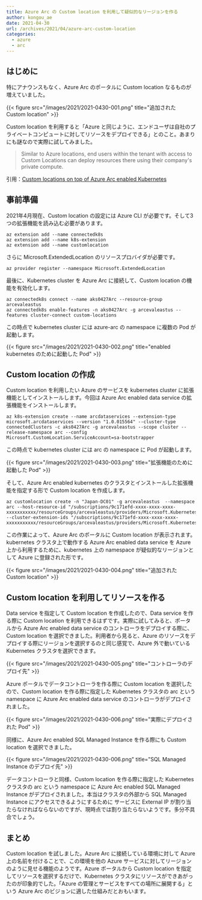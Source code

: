 ```yaml
---
title: Azure Arc の Custom location を利用して疑似的なリージョンを作る
author: kongou_ae
date: 2021-04-30
url: /archives/2021/04/azure-arc-custom-location
categories:
  - azure
  - arc
---
```


## はじめに

特にアナウンスもなく、Azure Arc のポータルに Custom location なるものが増えていました。

{{< figure src="/images/2021/2021-0430-001.png" title="追加された Custom location" >}}

Custom location を利用すると「Azure と同じように、エンドユーザは自社のプライベートコンピュートに対してリソースをデプロイできる」とのこと。あまりにも謎なので実際に試してみました。

> Similar to Azure locations, end users within the tenant with access to Custom Locations can deploy resources there using their company's private compute.

引用：[Custom locations on top of Azure Arc enabled Kubernetes](https://docs.microsoft.com/en-us/azure/azure-arc/kubernetes/conceptual-custom-locations)

## 事前準備

2021年4月現在、Custom location の設定には Azure CLI が必要です。そして3つの拡張機能を読み込む必要があります。

```
az extension add --name connectedk8s
az extension add --name k8s-extension
az extension add --name customlocation
```

さらに Microsoft.ExtendedLocation のリソースプロバイダが必要です。

```
az provider register --namespace Microsoft.ExtendedLocation
```

最後に、Kubernetes cluster を Azure Arc に接続して、Custom location の機能を有効化します。

```
az connectedk8s connect --name aks0427Arc --resource-group arcevaleastus
az connectedk8s enable-features -n aks0427Arc -g arcevaleastus --features cluster-connect custom-locations
```

この時点で kubernetes cluster には azure-arc の namespace に複数の Pod が起動します。

{{< figure src="/images/2021/2021-0430-002.png" title="enabled kubernetes のために起動した Pod" >}}

## Custom location の作成

Custom location を利用したい Azure のサービスを kubernetes cluster に拡張機能としてインストールします。今回は Azure Arc enabled data service の拡張機能をインストールします。

```
az k8s-extension create --name arcdataservices --extension-type microsoft.arcdataservices --version "1.0.015564" --cluster-type connectedClusters -c aks0427Arc -g arcevaleastus --scope cluster --release-namespace arc --config Microsoft.CustomLocation.ServiceAccount=sa-bootstrapper
```

この時点で kubernetes cluster には arc の namespace に Pod が起動します。

{{< figure src="/images/2021/2021-0430-003.png" title="拡張機能のために起動した Pod" >}}

そして、Azure Arc enabled kubernetes のクラスタとインストールした拡張機能を指定する形で Custom location を作成します。

```
az customlocation create -n "Japan-DC01" -g arcevaleastus  --namespace arc --host-resource-id "/subscriptions/9c171efd-xxxx-xxxx-xxxx-xxxxxxxxxxx/resourceGroups/arcevaleastus/providers/Microsoft.Kubernetes/connectedClusters/aks0427Arc" --cluster-extension-ids "/subscriptions/9c171efd-xxxx-xxxx-xxxx-xxxxxxxxxxx/resourceGroups/arcevaleastus/providers/Microsoft.Kubernetes/connectedClusters/aks0427Arc/providers/Microsoft.KubernetesConfiguration/extensions/arcdataservices"
```

この作業によって、Azure Arc のポータルに Custom location が表示されます。kubernetes クラスタ上で動作する Azure Arc enabled data service を Azure 上から利用するために、kubernetes 上の namespace が疑似的なリージョンとして Azure に登録された形です。

{{< figure src="/images/2021/2021-0430-004.png" title="追加された Custom location" >}}

## Custom location を利用してリソースを作る

Data service を指定して Custom location を作成したので、Data service を作る際に Custom location を利用できるはずです。実際に試してみると、ポータルから Azure Arc enabled data service のコントローラをデプロイする際に、Custom location を選択できました。利用者から見ると、Azure のリソースをデプロイする際にリージョンを選択するのと同じ感覚で、Azure 外で動いている Kubernetes クラスタを選択できます。

{{< figure src="/images/2021/2021-0430-005.png" title="コントローラのデプロイ先" >}}

Azure ポータルでデータコントローラを作る際に Custom location を選択したので、Custom location を作る際に指定した Kubernetes クラスタの arc という namespace に Azure Arc enabled data service のコントローラがデプロイされました。

{{< figure src="/images/2021/2021-0430-006.png" title="実際にデプロイされた Pod" >}}

同様に、Azure Arc enabled SQL Managed Instance を作る際にも Custom location を選択できました。

{{< figure src="/images/2021/2021-0430-006.png" title="SQL Managed Instance のデプロイ先" >}}

データコントローラと同様、Custom location を作る際に指定した Kubernetes クラスタの arc という namespace に Azure Arc enabled SQL Managed Instance がデプロイされました。本当はクラスタの外部から SQL Managed Instance にアクセスできるようにするために サービスに External IP が割り当たらなければならないのですが、現時点では割り当たらないようです。多分不具合でしょう。

## まとめ

Custom location を試しました。Azure Arc に接続している環境に対して Azure 上の名前を付けることで、この環境を他の Azure サービスに対してリージョンのように見せる機能のようです。Azure ポータルから Custom location を指定してリソースを選択するだけで、Kubernetes クラスタにリソースができあがったのが印象的でした。「Azure の管理とサービスをすべての場所に展開する」という Azure Arc のビジョンに適した仕組みだとおもいます。
